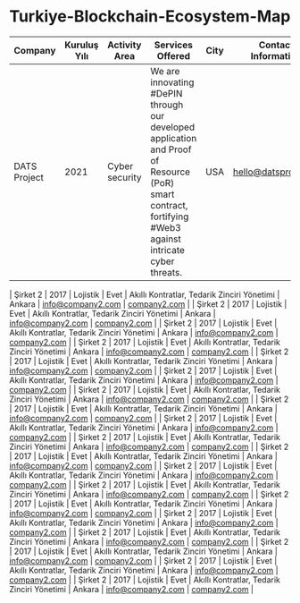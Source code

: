 # Turkiye-Blockchain-Ecosystem-Map


| Company  | Kuruluş Yılı | Activity Area | Services Offered | City | Contact Information | Website |
|------------|--------------|----------------|-------------------|--------|--------------------|------------|
| DATS Project| 2021| Cyber security| We are innovating #DePIN through our developed application and Proof of Resource (PoR) smart contract, fortifying #Web3 against intricate cyber threats.| USA | hello@datsproject.io | [datsproject.io](https://www.datsproject.io) |

| Şirket 2   | 2017         | Lojistik       | Evet                 | Akıllı Kontratlar, Tedarik Zinciri Yönetimi | Ankara | info@company2.com | [company2.com](http://www.company2.com) |
| Şirket 2   | 2017         | Lojistik       | Evet                 | Akıllı Kontratlar, Tedarik Zinciri Yönetimi | Ankara | info@company2.com | [company2.com](http://www.company2.com) |
| Şirket 2   | 2017         | Lojistik       | Evet                 | Akıllı Kontratlar, Tedarik Zinciri Yönetimi | Ankara | info@company2.com | [company2.com](http://www.company2.com) |
| Şirket 2   | 2017         | Lojistik       | Evet                 | Akıllı Kontratlar, Tedarik Zinciri Yönetimi | Ankara | info@company2.com | [company2.com](http://www.company2.com) |
| Şirket 2   | 2017         | Lojistik       | Evet                 | Akıllı Kontratlar, Tedarik Zinciri Yönetimi | Ankara | info@company2.com | [company2.com](http://www.company2.com) |
| Şirket 2   | 2017         | Lojistik       | Evet                 | Akıllı Kontratlar, Tedarik Zinciri Yönetimi | Ankara | info@company2.com | [company2.com](http://www.company2.com) |
| Şirket 2   | 2017         | Lojistik       | Evet                 | Akıllı Kontratlar, Tedarik Zinciri Yönetimi | Ankara | info@company2.com | [company2.com](http://www.company2.com) |
| Şirket 2   | 2017         | Lojistik       | Evet                 | Akıllı Kontratlar, Tedarik Zinciri Yönetimi | Ankara | info@company2.com | [company2.com](http://www.company2.com) |
| Şirket 2   | 2017         | Lojistik       | Evet                 | Akıllı Kontratlar, Tedarik Zinciri Yönetimi | Ankara | info@company2.com | [company2.com](http://www.company2.com) |
| Şirket 2   | 2017         | Lojistik       | Evet                 | Akıllı Kontratlar, Tedarik Zinciri Yönetimi | Ankara | info@company2.com | [company2.com](http://www.company2.com) |
| Şirket 2   | 2017         | Lojistik       | Evet                 | Akıllı Kontratlar, Tedarik Zinciri Yönetimi | Ankara | info@company2.com | [company2.com](http://www.company2.com) |
| Şirket 2   | 2017         | Lojistik       | Evet                 | Akıllı Kontratlar, Tedarik Zinciri Yönetimi | Ankara | info@company2.com | [company2.com](http://www.company2.com) |
| Şirket 2   | 2017         | Lojistik       | Evet                 | Akıllı Kontratlar, Tedarik Zinciri Yönetimi | Ankara | info@company2.com | [company2.com](http://www.company2.com) |
| Şirket 2   | 2017         | Lojistik       | Evet                 | Akıllı Kontratlar, Tedarik Zinciri Yönetimi | Ankara | info@company2.com | [company2.com](http://www.company2.com) |
| Şirket 2   | 2017         | Lojistik       | Evet                 | Akıllı Kontratlar, Tedarik Zinciri Yönetimi | Ankara | info@company2.com | [company2.com](http://www.company2.com) |
| Şirket 2   | 2017         | Lojistik       | Evet                 | Akıllı Kontratlar, Tedarik Zinciri Yönetimi | Ankara | info@company2.com | [company2.com](http://www.company2.com) |
| Şirket 2   | 2017         | Lojistik       | Evet                 | Akıllı Kontratlar, Tedarik Zinciri Yönetimi | Ankara | info@company2.com | [company2.com](http://www.company2.com) |
| Şirket 2   | 2017         | Lojistik       | Evet                 | Akıllı Kontratlar, Tedarik Zinciri Yönetimi | Ankara | info@company2.com | [company2.com](http://www.company2.com) |
| Şirket 2   | 2017         | Lojistik       | Evet                 | Akıllı Kontratlar, Tedarik Zinciri Yönetimi | Ankara | info@company2.com | [company2.com](http://www.company2.com) |
